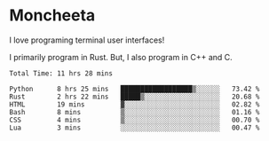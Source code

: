 # Moncheeta

I love programing terminal user interfaces!

I primarily program in Rust. But, I also program in C++ and C.

<!--START_SECTION:waka-->

```text
Total Time: 11 hrs 28 mins

Python      8 hrs 25 mins   ██████████████████▒░░░░░░   73.42 %
Rust        2 hrs 22 mins   █████▒░░░░░░░░░░░░░░░░░░░   20.68 %
HTML        19 mins         ▓░░░░░░░░░░░░░░░░░░░░░░░░   02.82 %
Bash        8 mins          ▒░░░░░░░░░░░░░░░░░░░░░░░░   01.16 %
CSS         4 mins          ▒░░░░░░░░░░░░░░░░░░░░░░░░   00.70 %
Lua         3 mins          ░░░░░░░░░░░░░░░░░░░░░░░░░   00.47 %
```

<!--END_SECTION:waka-->
